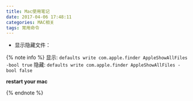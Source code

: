 ```yaml
---
title: Mac使用笔记
date: 2017-04-06 17:48:11
categories: MAC相关
tags: 常用命令
---
```



- 显示隐藏文件：  

{% note info %} 
显示: `defaults write com.apple.finder AppleShowAllFiles -bool true`
隐藏: `defaults write com.apple.finder AppleShowAllFiles -bool false`

**restart your mac**

{% endnote %}

<!--more-->
